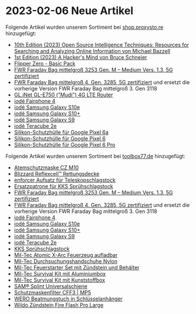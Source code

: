 # 2023-02-06 Neue Artikel

Folgende Artikel wurden unserem Sortiment bei [shop.proxysto.re](https://shop.proxysto.re) hinzugefügt:

* [10th Edition (2023) Open Source Intelligence Techniques: Resources for Searching and Analyzing Online Information von Michael Bazzell](https://shop.proxysto.re/conf/648)
* [1st Edition (2023) A Hacker's Mind von Bruce Schneier](https://shop.proxysto.re/conf/850)
* [Flipper Zero - Basic Pack](https://shop.proxysto.re/conf/856)
* [FWR Faraday Bag mittelgroß 3253 Gen. M – Medium Vers. 1.3, 5G zertifiziert](https://shop.proxysto.re/conf/821)
* [FWR Faraday Bag mittelgroß 4. Gen. 3285, 5G zertifiziert](https://shop.proxysto.re/conf/96) und ersetzt die vorherige Version FWR Faraday Bag mittelgroß 3. Gen 3118
* [GL.iNet GL-E750 ("Mudi") 4G LTE Router](https://shop.proxysto.re/conf/820)
* [iodé Fairphone 4](https://shop.proxysto.re/conf/854)
* [iodé Samsung Galaxy S10e](https://shop.proxysto.re/conf/846)
* [iodé Samsung Galaxy S10+](https://shop.proxysto.re/conf/846)
* [iodé Samsung Galaxy S9](https://shop.proxysto.re/conf/833)
* [iodé Teracube 2e](https://shop.proxysto.re/conf/853)
* [Silikon-Schutzhülle für Google Pixel 6a](https://shop.proxysto.re/conf/835)
* [Silikon-Schutzhülle für Google Pixel 6](https://shop.proxysto.re/conf/834)
* [Silikon-Schutzhülle für Google Pixel 6 Pro](https://shop.proxysto.re/conf/836)

Folgende Artikel wurden unserem Sortiment bei [toolbox77.de](https://toolbox77.de) hinzugefügt:

* [Atemschutzmaske CZ M10](https://toolbox77.de/conf/844)
* [Blizzard Reflexcell™ Rettungsdecke](https://toolbox77.de/conf/849)
* [enforcer Aufsatz für Teleskopschlagstock](https://toolbox77.de/conf/838)
* [Ersatzpatrone für KKS Sprühschlagstock](https://toolbox77.de/conf/825)
* [FWR Faraday Bag mittelgroß 3253 Gen. M – Medium Vers. 1.3, 5G zertifiziert](https://toolbox77.de/conf/821)
* [FWR Faraday Bag mittelgroß 4. Gen. 3285, 5G zertifiziert](https://toolbox77.de/conf/96) und ersetzt die vorherige Version FWR Faraday Bag mittelgroß 3. Gen 3118
* [iodé Fairphone 4](https://toolbox77.de/conf/854)
* [iodé Samsung Galaxy S10e](https://toolbox77.de/conf/846)
* [iodé Samsung Galaxy S10+](https://toolbox77.de/conf/846)
* [iodé Samsung Galaxy S9](https://toolbox77.de/conf/833)
* [iodé Teracube 2e](https://toolbox77.de/conf/853)
* [KKS Sprühschlagstock](https://toolbox77.de/conf/822)
* [Mil-Tec Atomic X-Arc Feuerzeug aufladbar](https://toolbox77.de/conf/830)
* [Mil-Tec Durchsuchungshandschuhe Nylon](https://toolbox77.de/conf/839)
* [Mil-Tec Feuerstarter Set mit Zündstein und Behälter](https://toolbox77.de/conf/827)
* [Mil-Tec Survival Kit mit Aluminiumbox](https://toolbox77.de/conf/829)
* [Mil-Tec Survival Kit mit Kunststoffbox](https://toolbox77.de/conf/828)
* [SAM® Splint Universalschiene](https://toolbox77.de/conf/847)
* [Schutzmaskenfilter CFF3 | MP5](https://toolbox77.de/conf/845)
* [WERO Beatmungstuch in Schlüsselanhänger](https://toolbox77.de/conf/848)
* [Wildo Zündstein Fire Flash Pro Large](https://toolbox77.de/conf/831)
